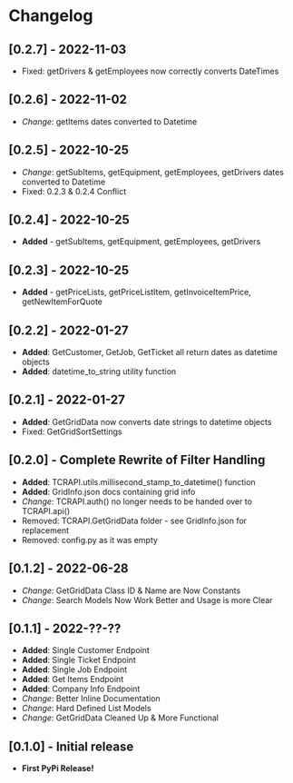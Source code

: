 # Changelog

## [0.2.7] - 2022-11-03
- Fixed: getDrivers & getEmployees now correctly converts DateTimes

## [0.2.6] - 2022-11-02
- *Change*: getItems dates converted to Datetime

## [0.2.5] - 2022-10-25
- *Change*: getSubItems, getEquipment, getEmployees, getDrivers dates converted to Datetime
- Fixed: 0.2.3 & 0.2.4 Conflict

## [0.2.4] - 2022-10-25
- **Added** - getSubItems, getEquipment, getEmployees, getDrivers

## [0.2.3] - 2022-10-25
- **Added** - getPriceLists, getPriceListItem, getInvoiceItemPrice, getNewItemForQuote


## [0.2.2] - 2022-01-27
- **Added**: GetCustomer, GetJob, GetTicket all return dates as datetime objects
- **Added**: datetime_to_string utility function

## [0.2.1] - 2022-01-27
- **Added**: GetGridData now converts date strings to datetime objects
- Fixed: GetGridSortSettings

## [0.2.0] - Complete Rewrite of Filter Handling
- **Added**: TCRAPI.utils.millisecond_stamp_to_datetime() function
- **Added**: GridInfo.json docs containing grid info
- *Change*: TCRAPI.auth() no longer needs to be handed over to TCRAPI.api()
- Removed: TCRAPI.GetGridData folder - see GridInfo.json for replacement
- Removed: config.py as it was empty


## [0.1.2] - 2022-06-28
- *Change*: GetGridData Class ID & Name are Now Constants
- *Change*: Search Models Now Work Better and Usage is more Clear

## [0.1.1] - 2022-??-??
- **Added**: Single Customer Endpoint
- **Added**: Single Ticket Endpoint
- **Added**: Single Job Endpoint
- **Added**: Get Items Endpoint
- **Added**: Company Info Endpoint
- *Change*: Better Inline Documentation
- *Change*: Hard Defined List Models
- *Change*: GetGridData Cleaned Up & More Functional


## [0.1.0] - Initial release  
- **First PyPi Release!**
